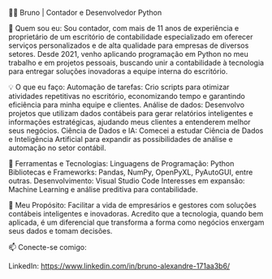 👨‍💻 Bruno | Contador e Desenvolvedor Python

🎯 Quem sou eu:
Sou contador, com mais de 11 anos de experiência e proprietário de um escritório de contabilidade especializado em oferecer serviços personalizados e de alta qualidade para empresas de diversos setores. Desde 2021, venho aplicando programação em Python no meu trabalho e em projetos pessoais, buscando unir a contabilidade à tecnologia para entregar soluções inovadoras a equipe interna do escritório.

💡 O que eu faço:
Automação de tarefas: Crio scripts para otimizar atividades repetitivas no escritório, economizando tempo e garantindo eficiência para minha equipe e clientes.
Análise de dados: Desenvolvo projetos que utilizam dados contábeis para gerar relatórios inteligentes e informações estratégicas, ajudando meus clientes a entenderem melhor seus negócios.
Ciência de Dados e IA: Comecei a estudar Ciência de Dados e Inteligência Artificial para expandir as possibilidades de análise e automação no setor contábil.

🔧 Ferramentas e Tecnologias:
Linguagens de Programação: Python
Bibliotecas e Frameworks: Pandas, NumPy, OpenPyXL, PyAutoGUI, entre outras.
Desenvolvimento: Visual Studio Code
Interesses em expansão: Machine Learning e análise preditiva para contabilidade.

🚀 Meu Propósito:
Facilitar a vida de empresários e gestores com soluções contábeis inteligentes e inovadoras. Acredito que a tecnologia, quando bem aplicada, é um diferencial que transforma a forma como negócios enxergam seus dados e tomam decisões.

📫 Conecte-se comigo:

LinkedIn: https://www.linkedin.com/in/bruno-alexandre-171aa3b6/
